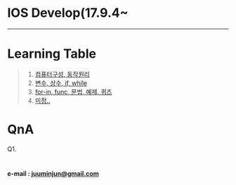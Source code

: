 # IOS Develop(17.9.4~
--- 


#### 
####
####




# Learning Table
> 1. [컴퓨터구성, 동작원리](/study/1_17.9.4.md)
> 2. [변수, 상수, if, while](/study/2_17.9.5.md)
> 3. [for-in, func, 문법, 예제, 퀴즈](/study/2_17.9.6.md)
> 4. [미정..](/study/4_17.9.7.md)


# QnA


Q1.
 







#
#
#
#### e-mail : <juuminjun@gmail.com>

